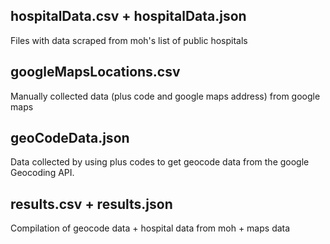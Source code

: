 ## hospitalData.csv + hospitalData.json
Files with data scraped from moh's list of public hospitals

## googleMapsLocations.csv
Manually collected data (plus code and google maps address) from google maps

## geoCodeData.json
Data collected by using plus codes to get geocode data from the google Geocoding API.

## results.csv + results.json
Compilation of geocode data + hospital data from moh + maps data
